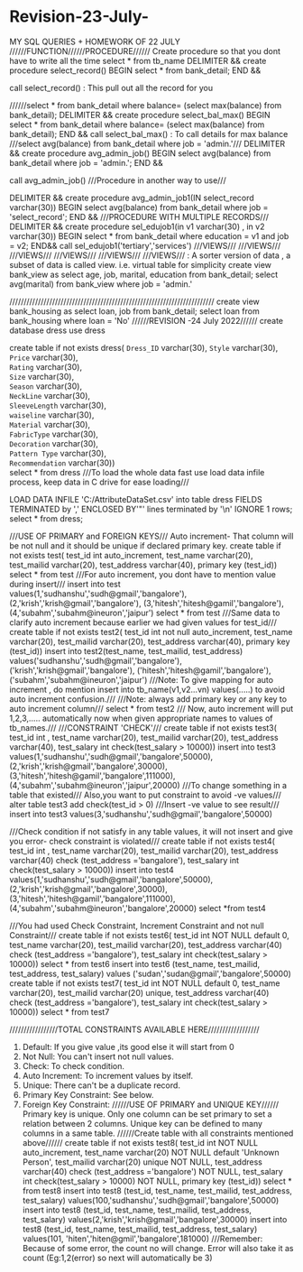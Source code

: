 # Revision-23-July-
MY SQL QUERIES + HOMEWORK OF 22 JULY 
//////FUNCTION//////PROCEDURE//////
Create procedure so that you dont have to write all the time select * from tb_name
DELIMITER &&
create procedure select_record()
BEGIN
     select * from bank_detail;
     END &&
     
call select_record() : This pull out all the record for you

//////select * from bank_detail where balance= (select max(balance) from bank_detail);
DELIMITER &&
create procedure select_bal_max()
BEGIN
select * from bank_detail where balance= (select max(balance) from bank_detail);
END && 
call select_bal_max() : To call details for max balance 
///select avg(balance) from bank_detail where job = 'admin.'/// 
DELIMITER &&
create procedure avg_admin_job()
BEGIN
select avg(balance) from bank_detail where job = 'admin.';
END &&

call avg_admin_job()
///Procedure in another way to use///

DELIMITER &&
create procedure avg_admin_job1(IN select_record varchar(30))
BEGIN
select avg(balance) from bank_detail where job = 'select_record';
END &&
///PROCEDURE WITH MULTIPLE RECORDS///
DELIMITER &&
create procedure sel_edujob1(in v1 varchar(30) , in v2 varchar(30))
BEGIN 
      select * from bank_detail where education = v1 and job = v2;
END&&
call sel_edujob1('tertiary','services') 
///VIEWS///    ///VIEWS///     ///VIEWS/// ///VIEWS///
///VIEWS/// ///VIEWS/// : A sorter version of data , a subset of data is called view. i.e. virtual table  for simplicity
create view bank_view as select age, job, marital, education from bank_detail;
select avg(marital) from bank_view where job = 'admin.'

////////////////////////////////////////////////////////////////////////
create view bank_housing as select loan, job from bank_detail;
select loan from bank_housing where loan = 'No'
//////REVISION -24 July 2022//////
create database dress
use dress

create table if not exists dress(
`Dress_ID` varchar(30),	
`Style`	varchar(30),	
`Price`	varchar(30),	
`Rating`	varchar(30),	
`Size`	varchar(30),	
`Season`	varchar(30),	
`NeckLine`	varchar(30),	
`SleeveLength` varchar(30),		
`waiseline`	varchar(30),	
`Material`	varchar(30),	
`FabricType`	varchar(30),	
`Decoration`	varchar(30),	
`Pattern Type` varchar(30),		
`Recommendation` varchar(30))	
select * from dress
///To load the whole data fast use load data infile process, keep data in C drive for ease loading///

LOAD DATA INFILE 'C:/AttributeDataSet.csv'
into table dress
FIELDS TERMINATED by ','
ENCLOSED BY'"'
lines terminated by '\n'
IGNORE 1 rows;
select * from dress;

///USE OF PRIMARY and FOREIGN KEYS///
Auto increment- That column will be not null and it should be unique if declared primary key.
create table if not exists test(
test_id int auto_increment,
test_name varchar(20),
test_mailid varchar(20),
test_address varchar(40),
primary key (test_id)) 
select * from test 
///For auto increment, you dont have to mention value during insert///
insert into test values(1,'sudhanshu','sudh@gmail','bangalore'), 
(2,'krish','krish@gmail','bangalore'),
(3,'hitesh','hitesh@gamil','bangalore'),
(4,'subahm','subahm@ineuron','jaipur')
select * from test
///Same data to clarify auto increment because earlier we had given values for test_id///
create table if not exists test2(
test_id int not null auto_increment,
test_name varchar(20),
test_mailid varchar(20),
test_address varchar(40),
primary key (test_id)) 
insert into test2(test_name, test_mailid, test_address) values('sudhanshu','sudh@gmail','bangalore'), 
('krish','krish@gmail','bangalore'),
('hitesh','hitesh@gamil','bangalore'),
('subahm','subahm@ineuron','jaipur')
///Note: To give mapping for auto increment , do mention insert into tb_name(v1,v2...vn) values(.....) to avoid auto increment confusion.///
///Note: always add primary key or any key to auto increment column///
select * from test2 
/// Now, auto increment will put 1,2,3,..... automatically now when given appropriate names to values of tb_names.///
///CONSTRAINT 'CHECK'///
create table if not exists test3(
test_id int ,
test_name varchar(20),
test_mailid varchar(20),
test_address varchar(40),
test_salary int check(test_salary > 10000))
insert into test3 values(1,'sudhanshu','sudh@gmail','bangalore',50000), 
(2,'krish','krish@gmail','bangalore',30000),
(3,'hitesh','hitesh@gamil','bangalore',111000),
(4,'subahm','subahm@ineuron','jaipur',20000)
///To change something in a table that existed/// Also,you want to put constraint to avoid -ve values///
alter table test3 add  check(test_id > 0)
///Insert -ve value to see result///
insert into test3 values(3,'sudhanshu','sudh@gmail','bangalore',50000)

///Check condition if not satisfy in any table values, it will not insert and give you error- check constraint is violated///
create table if not exists test4(
test_id int ,
test_name varchar(20),
test_mailid varchar(20),
test_address varchar(40) check (test_address ='bangalore'),
test_salary int check(test_salary > 10000))
insert into test4 values(1,'sudhanshu','sudh@gmail','bangalore',50000), 
(2,'krish','krish@gmail','bangalore',30000),
(3,'hitesh','hitesh@gamil','bangalore',111000),
(4,'subahm','subahm@ineuron','bangalore',20000)
select *from test4 

///You had used Check Constraint, Increment Constraint and not null Constraint///
create table if not exists test6(
test_id int NOT NULL default 0,
test_name varchar(20),
test_mailid varchar(20),
test_address varchar(40) check (test_address ='bangalore'),
test_salary int check(test_salary > 10000)) 
select * from test6
insert into test6 (test_name, test_mailid, test_address, test_salary) values ('sudan','sudan@gmail','bangalore',50000)
create table if not exists test7(
test_id int NOT NULL default 0,
test_name varchar(20),
test_mailid varchar(20) unique,
test_address varchar(40) check (test_address ='bangalore'),
test_salary int check(test_salary > 10000)) 
select * from test7 

/////////////////TOTAL CONSTRAINTS AVAILABLE HERE//////////////////
1. Default: If you give value ,its good else it will start from 0
2. Not Null: You can't insert not null values.
3. Check: To check condition.
4. Auto Increment: To increment values by itself.
5. Unique: There can't be a duplicate record. 
6. Primary Key Constraint: See below.
7. Foreign Key Constraint:
//////USE OF PRIMARY and UNIQUE KEY//////
Primary key is unique. Only one column can be set primary to set a relation between 2 columns.
Unique key can be defined to many columns in a same table.
//////Create table with all constraints mentioned above//////
create table if not exists test8(
test_id int NOT NULL  auto_increment,
test_name varchar(20) NOT NULL default 'Unknown Person',
test_mailid varchar(20) unique NOT NULL,
test_address varchar(40) check (test_address ='bangalore') NOT NULL,
test_salary int check(test_salary > 10000) NOT NULL,
primary key (test_id)) 
select * from test8 
insert into test8 (test_id, test_name, test_mailid, test_address, test_salary) values(100,'sudhanshu','sudh@gmail','bangalore',50000)
insert into test8 (test_id, test_name, test_mailid, test_address, test_salary) values(2,'krish','krish@gmail','bangalore',30000)
insert into test8 (test_id, test_name, test_mailid, test_address, test_salary) values(101, 'hiten','hiten@gmil','bangalore',181000)
///Remember: Because of some error, the count no will change. Error will also take it as count (Eg:1,2(error) so next will automatically be 3)
